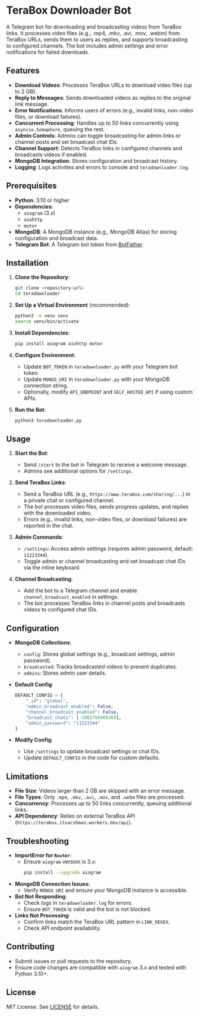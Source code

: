 # TeraBox Downloader Bot

A Telegram bot for downloading and broadcasting videos from TeraBox links. It processes video files (e.g., .mp4, .mkv, .avi, .mov, .webm) from TeraBox URLs, sends them to users as replies, and supports broadcasting to configured channels. The bot includes admin settings and error notifications for failed downloads.

## Features
- **Download Videos**: Processes TeraBox URLs to download video files (up to 2 GB).
- **Reply to Messages**: Sends downloaded videos as replies to the original link message.
- **Error Notifications**: Informs users of errors (e.g., invalid links, non-video files, or download failures).
- **Concurrent Processing**: Handles up to 50 links concurrently using `asyncio.Semaphore`, queuing the rest.
- **Admin Controls**: Admins can toggle broadcasting for admin links or channel posts and set broadcast chat IDs.
- **Channel Support**: Detects TeraBox links in configured channels and broadcasts videos if enabled.
- **MongoDB Integration**: Stores configuration and broadcast history.
- **Logging**: Logs activities and errors to console and `teradownloader.log`.

## Prerequisites
- **Python**: 3.10 or higher
- **Dependencies**:
  - `aiogram` (3.x)
  - `aiohttp`
  - `motor`
- **MongoDB**: A MongoDB instance (e.g., MongoDB Atlas) for storing configuration and broadcast data.
- **Telegram Bot**: A Telegram bot token from [BotFather](https://t.me/BotFather).

## Installation

1. **Clone the Repository**:
   ```bash
   git clone <repository-url>
   cd teradownloader
   ```

2. **Set Up a Virtual Environment** (recommended):
   ```bash
   python3 -m venv venv
   source venv/bin/activate
   ```

3. **Install Dependencies**:
   ```bash
   pip install aiogram aiohttp motor
   ```

4. **Configure Environment**:
   - Update `BOT_TOKEN` in `teradownloader.py` with your Telegram bot token.
   - Update `MONGO_URI` in `teradownloader.py` with your MongoDB connection string.
   - Optionally, modify `API_ENDPOINT` and `SELF_HOSTED_API` if using custom APIs.

5. **Run the Bot**:
   ```bash
   python3 teradownloader.py
   ```

## Usage

1. **Start the Bot**:
   - Send `/start` to the bot in Telegram to receive a welcome message.
   - Admins see additional options for `/settings`.

2. **Send TeraBox Links**:
   - Send a TeraBox URL (e.g., `https://www.terabox.com/sharing/...`) in a private chat or configured channel.
   - The bot processes video files, sends progress updates, and replies with the downloaded video.
   - Errors (e.g., invalid links, non-video files, or download failures) are reported in the chat.

3. **Admin Commands**:
   - `/settings`: Access admin settings (requires admin password, default: `11223344`).
   - Toggle admin or channel broadcasting and set broadcast chat IDs via the inline keyboard.

4. **Channel Broadcasting**:
   - Add the bot to a Telegram channel and enable `channel_broadcast_enabled` in settings.
   - The bot processes TeraBox links in channel posts and broadcasts videos to configured chat IDs.

## Configuration

- **MongoDB Collections**:
  - `config`: Stores global settings (e.g., broadcast settings, admin password).
  - `broadcasted`: Tracks broadcasted videos to prevent duplicates.
  - `admins`: Stores admin user details.
- **Default Config**:
  ```python
  DEFAULT_CONFIG = {
      "_id": "global",
      "admin_broadcast_enabled": False,
      "channel_broadcast_enabled": False,
      "broadcast_chats": [-1002780909369],
      "admin_password": "11223344"
  }
  ```

- **Modify Config**:
  - Use `/settings` to update broadcast settings or chat IDs.
  - Update `DEFAULT_CONFIG` in the code for custom defaults.

## Limitations
- **File Size**: Videos larger than 2 GB are skipped with an error message.
- **File Types**: Only `.mp4`, `.mkv`, `.avi`, `.mov`, and `.webm` files are processed.
- **Concurrency**: Processes up to 50 links concurrently, queuing additional links.
- **API Dependency**: Relies on external TeraBox API (`https://terabox.itxarshman.workers.dev/api`).

## Troubleshooting
- **ImportError for `Router`**:
  - Ensure `aiogram` version is 3.x:
    ```bash
    pip install --upgrade aiogram
    ```
- **MongoDB Connection Issues**:
  - Verify `MONGO_URI` and ensure your MongoDB instance is accessible.
- **Bot Not Responding**:
  - Check logs in `teradownloader.log` for errors.
  - Ensure `BOT_TOKEN` is valid and the bot is not blocked.
- **Links Not Processing**:
  - Confirm links match the TeraBox URL pattern in `LINK_REGEX`.
  - Check API endpoint availability.

## Contributing
- Submit issues or pull requests to the repository.
- Ensure code changes are compatible with `aiogram` 3.x and tested with Python 3.10+.

## License
MIT License. See [LICENSE](LICENSE) for details.

